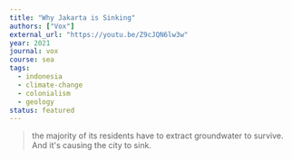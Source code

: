 ```yaml
---
title: "Why Jakarta is Sinking"
authors: ["Vox"]
external_url: "https://youtu.be/Z9cJQN6lw3w"
year: 2021
journal: vox
course: sea
tags:
  - indonesia
  - climate-change
  - colonialism
  - geology
status: featured
---
```


> the majority of its residents have to extract groundwater to survive. And it's causing the city to sink.
